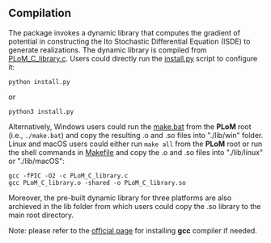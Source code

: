 ## Compilation

The package invokes a dynamic library that computes the gradient of potential in constructing the Ito Stochastic Differential Equation (ISDE) to 
generate realizations. The dynamic library is compiled from [PLoM_C_library.c](../PLoM_C_library.c). Users could directly run the [install.py](../install.py) script to configure it:
```shell
python install.py
```
or
```shell
python3 install.py
```

Alternatively, Windows users could run the [make.bat](../make.bat) from the **PLoM** root (i.e., ```./make.bat```) and copy the resulting .o and .so files into "./lib/win" folder. Linux and macOS users could either run ```make all``` from the **PLoM** root or run the shell commands in [Makefile](../Makefile) and copy the .o and .so files into "./lib/linux" or "./lib/macOS":

```shell
gcc -fPIC -O2 -c PLoM_C_library.c
gcc PLoM_C_library.o -shared -o PLoM_C_library.so
```

Moreover, the pre-built dynamic library for three platforms are also archieved in the lib folder from which users could copy the .so library to the main root directory.

Note: please refer to the [official page](https://gcc.gnu.org/install/binaries.html) for installing **gcc** compiler if needed.
